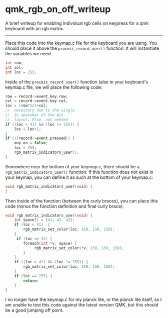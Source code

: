 # qmk_rgb_on_off_writeup
A brief writeup for enabling individual rgb cells on keypress for a qmk keyboard
with an rgb matrix.
_ _ _

Place this code into the keymap.c file for the keyboard you are using. You
should place it above the `process_record_user()` function. It will instantiate
the variables we need.

```c
int row;
int col;
int loc = 255;
```

Inside of the `process_record_user()` function (also in your keyboard's keymap.c
file, we will place the following code:

```c
row = record->event.key.row;
col = record->event.key.col;
loc = (row*12)+col;
//  necessary due to the single
//  2u spacebar of the mit
//  layout. Else, not needed
if ((loc > 41) && (loc != 255)) {
	loc = loc+1;
}
if (!(record->event.pressed)) {
    any_on = false;
    loc = 255;
    rgb_matrix_indicators_user();
}
```

Somewhere near the bottom of your keymap.c, there should be a
`rgb_matrix_indicators_user()` function. If this function does not exist in your
keymap, you can define it as such at the bottom of your keymap.c:

```c
void rgb_matrix_indicators_user(void) {
}
```

Then inside of the function (between the curly braces), you can place this code
(minus the function definition and final curly brace):

```c
void rgb_matrix_indicators_user(void) {
	int space[] = {41, 42, 43};
	if (loc < 41)  {
		rgb_matrix_set_color(loc, 150, 150, 150);
	}
	 if (loc == 41) {
		foreach(int *v, space) {
			 rgb_matrix_set_color(*v, 150, 150, 150);
		}
	}
	if ((loc > 41) && (loc != 255)) {
		rgb_matrix_set_color(loc, 150, 150, 150);
	}
	if (loc == 255) {
		return;
	}
}
```

I no longer have the keymap.c for my planck lite, or the planck lite itself, so
I am unable to test this code against the latest version QMK, but this should be
a good jumping off point.

